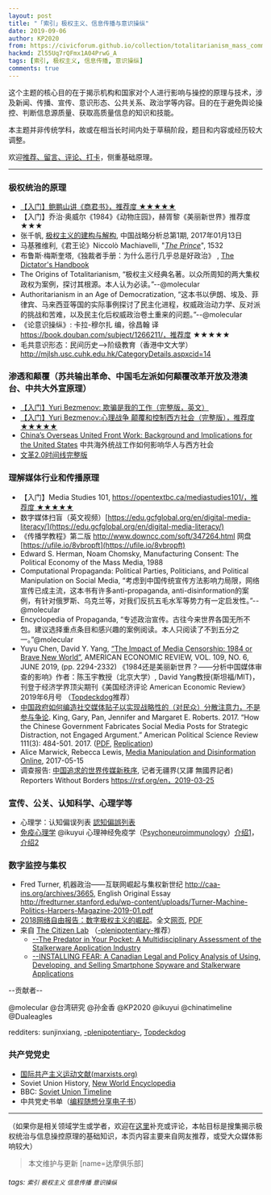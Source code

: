 ```yaml
---
layout: post
title: "「索引」极权主义、信息传播与意识操纵"
date: 2019-09-06
author: KP2020
from: https://civicforum.github.io/collection/totalitarianism_mass_communication_manipulation.html
hackmd: Zl55Uq7rQFmx1A04PrwG_A
tags: [索引, 极权主义, 信息传播, 意识操纵]
comments: true
---
```



这个主题的核心目的在于揭示机构和国家对个人进行影响与操控的原理与技术，涉及新闻、传播、宣传、意识形态、公共关系、政治学等内容。目的在于避免舆论操控、判断信息源质量、获取高质量信息的知识和技能。


本主题并非传统学科，故或在相当长时间内处于草稿阶段，题目和内容或经历较大调整。

欢迎[推荐、留言、评论、打卡](https://pincong.rocks/article/4604)，侧重基础原理。


---

### 极权统治的原理

- [【入门】鲍鹏山讲《商君书》，推荐度 ★★★★★ ](https://youtu.be/wxbZ6ujPxOg)
- 【入门】乔治·奥威尔《1984》《动物庄园》，赫胥黎《美丽新世界》推荐度 ★★★
- 张千帆, [极权主义的建构与解构](https://ipfs.ink/e/QmdRY16z6ZFrtHnDsJMBVukVta14Ri9Q4KNhUJ6SBGHQHa), 中国战略分析总第1期, 2017年01月13日
- 马基雅维利,《君王论》Niccolò Machiavelli, "[_The Prince_](https://en.wikipedia.org/wiki/The_Prince)", 1532
- 布鲁斯·梅斯奎塔,《独裁者手册：为什么恶行几乎总是好政治》 , [The Dictator's Handbook](https://bit.ly/2fSWVDn)
- The Origins of Totalitarianism, “极权主义经典名著。以众所周知的两大集权政权为案例，探讨其根源。本人认为必读。”--@molecular
- Authoritarianism in an Age of Democratization, “这本书以伊朗、埃及、菲律宾、马来西亚等国的实际事例探讨了民主化进程，权威政治动力学、反对派的挑战和苦难，以及民主化后权威政治卷土重来的问题。”--@molecular
- 《论意识操纵》: 卡拉-穆尔扎 编，徐昌翰 译 https://book.douban.com/subject/1266211/，推荐度 ★★★★★
- 毛共意识形态：民间历史--&gt;阶级教育（香港中文大学） http://mjlsh.usc.cuhk.edu.hk/CategoryDetails.aspxcid=14


### 渗透和颠覆（苏共输出革命、中国毛左派如何颠覆改革开放及港澳台、中共大外宣原理）

- [【入门】Yuri Bezmenov: 欺骗是我的工作（完整版，英文）](https://www.youtube.com/watch?v=y3qkf3bajd4)
- [【入门】Yuri Bezmenov:心理战争 颠覆和控制西方社会（完整版），推荐度 ★★★★★ ](https://www.youtube.com/watch?v=5gnpCqsXE8g)
- [China’s Overseas United Front Work: Background and Implications for the United States](https://www.uscc.gov/sites/default/files/Research/China%27s%20Overseas%20United%20Front%20Work%20-%20Background%20and%20Implications%20for%20US_final_0.pdf) 中共海外统战工作如何影响华人与西方社会
- [文革2.0时间线完整版](https://chinatimeline.github.io/ideology_backup1.html)


### 理解媒体行业和传播原理

- 【入门】Media Studies 101, [https://opentextbc.ca/mediastudies101/，推荐度 ★★★★★ ](https://opentextbc.ca/mediastudies101/)
- 数字媒体扫盲（英文视频）[https://edu.gcfglobal.org/en/digital-media-literacy/](https://edu.gcfglobal.org/en/digital-media-literacy/)
- 《传播学教程》第二版 http://www.downcc.com/soft/347264.html 网盘 [https://ufile.io/8vbropft](https://ufile.io/8vbropft)
- Edward S. Herman, Noam Chomsky, Manufacturing Consent: The Political Economy of the Mass Media, 1988
- Computational
 Propaganda: Political Parties, Politicians, and Political Manipulation
on Social Media, “考虑到中国传统宣传方法影响力局限，网络宣传已成主流，这本书有许多anti-propaganda,
anti-disinformation的案例，有针对俄罗斯、乌克兰等，对我们反抗五毛水军等势力有一定启发性。”--@molecular
- Encyclopedia of Propaganda, “专述政治宣传。古往今来世界各国无所不包。建议选择重点条目和感兴趣的案例阅读。本人只阅读了不到五分之一。”@molecular
- Yuyu Chen, David Y. Yang, [“The Impact of Media Censorship: 1984 or Brave New World”](https://site.stanford.edu/sites/g/files/sbiybj8706/f/3586-1984bravenewworld_draft.pdf),
 AMERICAN ECONOMIC REVIEW, VOL. 109, NO. 6, JUNE 2019, (pp. 2294-2332)
《1984还是美丽新世界？——分析中国媒体审查的影响》作者：陈玉宇教授（北京大学）, David
Yang教授(斯坦福/MIT)，刊登于经济学界顶尖期刊《美国经济评论 American Economic Review》2019年6月号 （[Topdeckdog](https://www.reddit.com/user/Topdeckdog/)推荐）
- [中国政府如何编造社交媒体贴子以实现战略性的（对民众）分散注意力，不是参与争论](https://archive.md/dZysi).
 King, Gary, Pan, Jennifer and Margaret E. Roberts. 2017. “How the
Chinese Government Fabricates Social Media Posts for Strategic
Distraction, not Engaged Argument.” American Political Science Review
111(3): 484-501. 2017. ([PDF](https://newjrs.github.io/50c.pdf), [Replication](https://dataverse.harvard.edu/dataset.xhtmlpersistentId=doi:10.7910/DVN/QSZMPD))
- Alice Marwick, Rebecca Lewis, [Media Manipulation and Disinformation Online](https://newjrs.github.io/DataAndSociety_MediaManipulationAndDisinformationOnline.pdf), 2017-05-15
- 调查报告: [中国追求的世界传媒新秩序](https://newjrs.github.io/cn_rapport_chine-web_final_3.pdf), 记者无疆界(又譯 無國界記者) Reporters Without Borders https://rsf.org/en，2019-03-25


### 宣传、公关、认知科学、心理学等

- 心理学：认知偏误列表 [認知偏誤列表](https://www.wikiwand.com/zh-sg/%E8%AA%8D%E7%9F%A5%E5%81%8F%E8%AA%A4%E5%88%97%E8%A1%A8)
- [免疫心理学](https://pincong.rocks/article/3418) @ikuyui 心理神经免疫学（[Psychoneuroimmunology](https://en.wikipedia.org/wiki/Psychoneuroimmunology)）[介绍1](https://www.ncbi.nlm.nih.gov/pubmed/18318882)，[介绍2](https://www.sciencedirect.com/topics/medicine-and-dentistry/psychoneuroimmunology)


### 数字监控与集权

- Fred Turner, 机器政治——互联网崛起与集权新世纪 http://caa-ins.org/archives/3665,
 English Original Essay
http://fredturner.stanford.edu/wp-content/uploads/Turner-Machine-Politics-Harpers-Magazine-2019-01.pdf
- [2018网络自由报告：数字极权主义的崛起](https://freedomhouse.org/article/2018-freedom-on-the-net-press-release-simplified-chinese-digital-authoritarianism)。全文[网页](https://freedomhouse.org/report/freedom-net/freedom-net-2018/rise-digital-authoritarianism), [PDF](https://freedomhouse.org/sites/default/files/FOTN_2018_Final%20Booklet_11_1_2018.pdf)
- 来自 [The Citizen Lab](https://citizenlab.ca/) （[-plenipotentiary-](https://www.reddit.com/user/-plenipotentiary-/)推荐）
  - [--The Predator in Your Pocket: A Multidisciplinary Assessment of the Stalkerware Application Industry](https://citizenlab.ca/docs/stalkerware-holistic.pdf)
  - [--INSTALLING FEAR: A Canadian Legal and Policy Analysis of Using,
Developing, and Selling Smartphone Spyware and Stalkerware Applications](https://citizenlab.ca/docs/stalkerware-legal.pdf)



--贡献者--

@molecular @台湾研究 @孙金香 @KP2020 @ikuyui @chinatimeline @Dualeagles

redditers: sunjinxiang, [-plenipotentiary-](https://www.reddit.com/user/-plenipotentiary-/), [Topdeckdog](https://www.reddit.com/user/Topdeckdog/)


### 共产党党史

- [国际共产主义运动文献(marxists.org)](https://www.marxists.org/chinese/pdf/history_of_international.htm)
- Soviet Union History, [New World Encyclopedia](https://www.newworldencyclopedia.org/entry/Soviet_Union)
- BBC: [Soviet Union Timeline](https://www.bbc.com/news/world-europe-17858981)
- 中共党史书单（[编程随想分享电子书](https://github.com/programthink/books)）

---

（如果你是相关领域学生或学者，欢迎在[这里](https://damoresclub.github.io/totalitarianism-mass-communication-manipulation)补充或评论，本帖目标是搜集揭示极权统治与信息操控原理的基础知识，本页内容主要来自网友推荐，或受大众媒体影响较大）

> 本文维护与更新 [name=达摩俱乐部]

###### tags: `索引` `极权主义` `信息传播` `意识操纵`